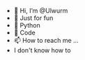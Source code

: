 - 👋 Hi, I’m @Ulwurm
- 👀 Just for fun
- 🌱 Python
- 💞️ Code
- 📫 How to reach me ...
- I don't know how to

<!---
Ulwurm/Ulwurm is a ✨ special ✨ repository because its `README.md` (this file) appears on your GitHub profile.
You can click the Preview link to take a look at your changes.
--->
